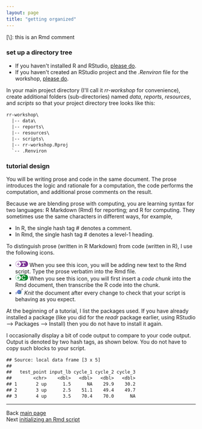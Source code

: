 ```yaml
---
layout: page
title: "getting organized"
---
```


[\\]: this is an Rmd comment





### set up a directory tree

- If you haven't installed R and RStudio, [please do](002_pre-hw.html). 
- If you haven't created an RStudio project and the *.Renviron* file for the workshop, [please do](002_pre-hw.html). 


In your main project directory (I'll call it *rr-workshop* for convenience), create additional folders (sub-directories) named *data*, *reports*, *resources*, and *scripts* so that your project directory tree looks like this: 

```
rr-workshop\
  |-- data\
  |-- reports\
  |-- resources\
  |-- scripts\
  |-- rr-workshop.Rproj
  `-- .Renviron
```

### tutorial design

You will be writing prose and code in the same document. The prose introduces the logic and rationale for a computation, the code performs the computation, and additional prose comments on the result. 

Because we are blending prose with computing, you are learning syntax for two languages: R Markdown (Rmd) for reporting; and R for computing. They sometimes use the same characters in different ways, for example, 

- In R, the single hash tag # denotes a comment.
- In Rmd, the single hash tag # denotes a level-1 heading. 

To distinguish prose (written in R Markdown) from code (written in R), I use the following icons. 

- ![](../resources/images/text-icon.png)<!-- --> When you see this icon, you will be adding new text to the Rmd script. Type the prose verbatim into the Rmd file.
- ![](../resources/images/code-icon.png)<!-- --> When you see this icon, you will first insert a *code chunk*  into the Rmd document, then transcribe the R code into the chunk. 
- ![](../resources/images/knit-icon.png)<!-- --> *Knit* the document after every change to check that your script is behaving as you expect.   

At the beginning of a tutorial, I list the packages used. If you have already installed a package (like you did for the *readr* package earlier, using RStudio --> Packages --> Install) then you do not have to install it again. 

I occasionally display a bit of code output to compare to your code output. Output is denoted by two hash tags, as shown below. You do not have to copy such blocks to your script.




```
## Source: local data frame [3 x 5]
## 
##   test_point input_lb cycle_1 cycle_2 cycle_3
##        <chr>    <dbl>   <dbl>   <dbl>   <dbl>
## 1       2 up      1.5      NA    29.9    30.2
## 2       3 up      2.5    51.1    49.4    49.7
## 3       4 up      3.5    70.4    70.0      NA
```

---
Back [main page](../index.html)<br>
Next [initializing an Rmd script](105_initializing-an-Rmd-script.html)




